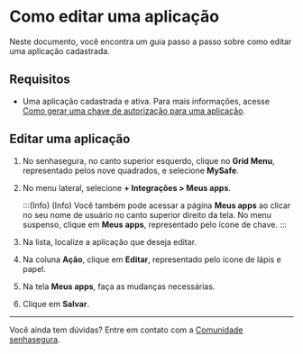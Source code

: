 # Como editar uma aplicação

Neste documento, você encontra um guia passo a passo sobre como editar uma aplicação cadastrada.

## Requisitos

* Uma aplicação cadastrada e ativa. Para mais informações, acesse [Como gerar uma chave de autorização para uma aplicação](/v3-33/docs/pt/mysafe-myapps-how-to-generate-an-authorization-key).

## Editar uma aplicação

1. No senhasegura, no canto superior esquerdo, clique no **Grid Menu**, representado pelos nove quadrados, e selecione **MySafe**.
2. No menu lateral, selecione **+ Integrações > Meus apps**.

    :::(Info) (Info)
    Você também pode acessar a página **Meus apps** ao clicar no seu nome de usuário no canto superior direito da tela. No menu suspenso, clique em **Meus apps**, representado pelo ícone de chave.
    :::
3. Na lista, localize a aplicação que deseja editar.
4. Na coluna **Ação**, clique em **Editar**, representado pelo ícone de lápis e papel.
5. Na tela **Meus apps**, faça as mudanças necessárias.
6. Clique em **Salvar**.


* * *

Você ainda tem dúvidas? Entre em contato com a [Comunidade senhasegura](https://community.senhasegura.io/).